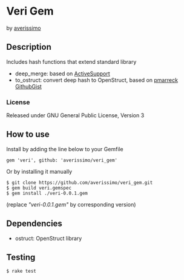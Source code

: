 # Veri Gem

by [averissimo](http://www.github.com/averissimo)

## Description
Includes hash functions that extend standard library

- deep_merge: based on [ActiveSupport](http://api.rubyonrails.org/v2.3.8/classes/ActiveSupport/CoreExtensions/Hash/DeepMerge.html)
- to_ostruct: convert deep hash to OpenStruct, based on [pmarreck GithubGist](https://gist.github.com/pmarreck/5349411)

### License
Released under GNU General Public License, Version 3

## How to use

Install by adding the line below to your Gemfile

    gem 'veri', github: 'averissimo/veri_gem'

Or by installing it manually

    $ git clone https://github.com/averissimo/veri_gem.git
    $ gem build veri.gemspec
    $ gem install ./veri-0.0.1.gem
(replace _"veri-0.0.1.gem"_ by corresponding version)

## Dependencies

- ostruct: OpenStruct library

## Testing

    $ rake test

